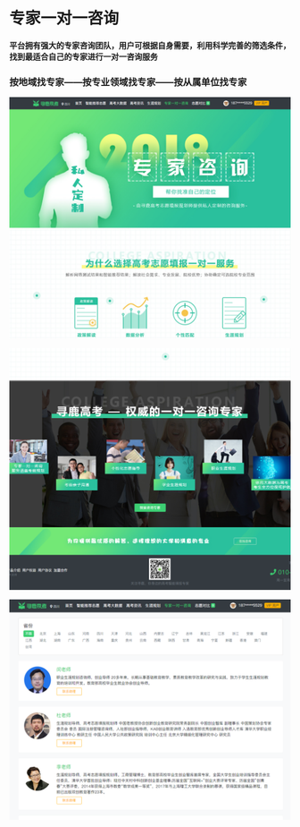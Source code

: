 # 专家一对一咨询

#### 平台拥有强大的专家咨询团队，用户可根据自身需要，利用科学完善的筛选条件，找到最适合自己的专家进行一对一咨询服务

### 按地域找专家——按专业领域找专家——按从属单位找专家

![](.gitbook/assets/001_01%20%283%29.png)

![](.gitbook/assets/001_02%20%281%29.png)

![](.gitbook/assets/tim-jie-tu-20180530162106.png)

